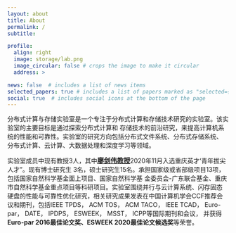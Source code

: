 ```yaml
---
layout: about
title: About
permalink: /
subtitle: 

profile:
  align: right
  image: storage/lab.png
  image_circular: false # crops the image to make it circular
  address: >

news: false  # includes a list of news items
selected_papers: true # includes a list of papers marked as "selected={true}"
social: true  # includes social icons at the bottom of the page
---
```


分布式计算与存储实验室是一个专注于分布式计算和存储技术研究的实验室。该实验室的主要目标是通过探索分布式计算和
存储技术的前沿研究，来提高计算机系统的性能和可靠性。实验室的研究方向包括分布式文件系统、分布式存储系统、
分布式计算、云计算、大数据处理和深度学习等领域。

实验室成员中现有教授3人，其中<strong><span style="color:red;font-size:15px;">[廖剑伟教授](/people/liaojw)</span></strong>2020年11月入选重庆英才‘青年拔尖人才”。现有博士研究生
3名，硕士研究生15名。承担国家级或省部级项目13项，包括国家自然科学基金面上项目、国家自然科学基
金委员会-广东联合基金、重庆市自然科学基金重点项目等科研项目。实验室围绕并行与云计算系统、闪存固态
硬盘的性能与可靠性优化研究，相关研究成果发表在中国计算机学会CCF推荐会议和期刊，包括IEEE TPDS，
ACM TOS， ACM TACO， IEEE TCAD， Euro-par， DATE， IPDPS， ESWEEK， MSST， ICPP等国际期刊和会议，
并获得<strong>Euro-par 2016最佳论文奖、ESWEEK 2020最佳论文候选奖</strong>等荣誉。
